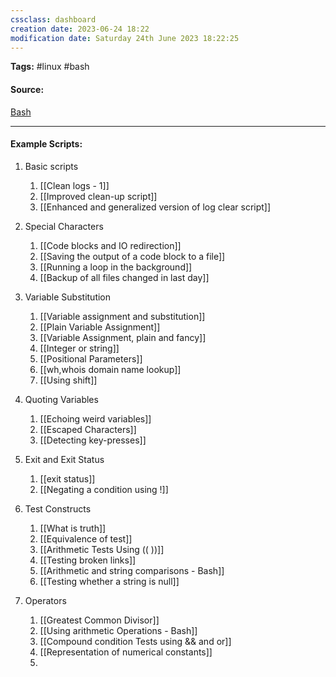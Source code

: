 ```yaml
---
cssclass: dashboard
creation date: 2023-06-24 18:22
modification date: Saturday 24th June 2023 18:22:25
---
```


**Tags:** #linux #bash

#### Source:
[Bash](https://tldp.org/LDP/abs/html/)

--------------------------------------

#### Example Scripts:

1. Basic scripts
	1. [[Clean logs - 1]]
	2. [[Improved clean-up script]]
	3. [[Enhanced and generalized version of log clear script]]

3. Special Characters
	1. [[Code blocks and IO redirection]]
	2. [[Saving the output of a code block to a file]]
	3. [[Running a loop in the background]]
	4. [[Backup of all files changed in last day]]

4. Variable Substitution
	1. [[Variable assignment and substitution]]
	2. [[Plain Variable Assignment]]
	3. [[Variable Assignment, plain and fancy]]
	4. [[Integer or string]]
	5. [[Positional Parameters]]
	6. [[wh,whois domain name lookup]]
	7. [[Using shift]]

5. Quoting Variables
	1. [[Echoing weird variables]]
	2. [[Escaped Characters]]
	3. [[Detecting key-presses]]

6.  Exit and Exit Status
	1. [[exit status]]
	2. [[Negating a condition using !]]

7.  Test Constructs
	1. [[What is truth]]
	2. [[Equivalence of test]]
	3. [[Arithmetic Tests Using (( ))]]
	4. [[Testing broken links]]
	5. [[Arithmetic and string comparisons - Bash]]
	6. [[Testing whether a string is null]]

8. Operators
	1. [[Greatest Common Divisor]]
	2. [[Using arithmetic Operations - Bash]]
	3. [[Compound condition Tests using && and or]]
	4. [[Representation of numerical constants]]
	5. 